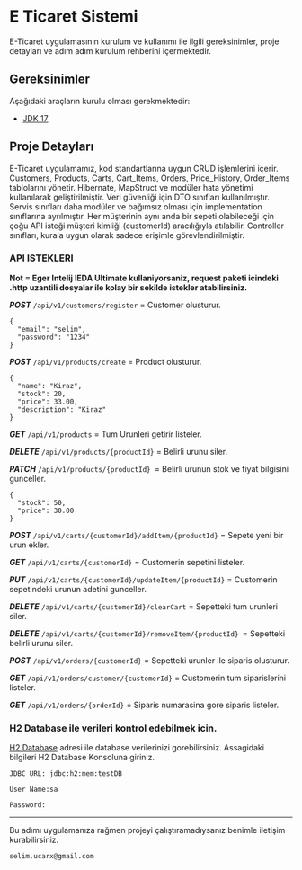 
# E Ticaret Sistemi 

E-Ticaret uygulamasının kurulum ve kullanımı ile ilgili gereksinimler, proje detayları ve adım adım kurulum rehberini içermektedir.

## Gereksinimler

Aşağıdaki araçların kurulu olması gerekmektedir:

- [JDK 17](https://www.oracle.com/java/technologies/javase/jdk17-archive-downloads.html)

## Proje Detayları

E-Ticaret uygulamamız, kod standartlarına uygun CRUD işlemlerini içerir. Customers, Products, Carts, Cart_Items, Orders, Price_History, Order_Items tablolarını yönetir. Hibernate, MapStruct ve modüler hata yönetimi kullanılarak geliştirilmiştir. Veri güvenliği için DTO sınıfları kullanılmıştır. Servis sınıfları daha modüler ve bağımsız olması için implementation sınıflarına ayrılmıştır. Her müşterinin aynı anda bir sepeti olabileceği için çoğu API isteği müşteri kimliği (customerId) aracılığıyla atılabilir. Controller sınıfları, kurala uygun olarak sadece erişimle görevlendirilmiştir.


### API ISTEKLERI

**Not = Eger Intelij IEDA Ultimate kullaniyorsaniz, request paketi icindeki .http uzantili dosyalar ile  kolay bir sekilde istekler atabilirsiniz.**


***POST*** `/api/v1/customers/register` = Customer olusturur.
```
{
  "email": "selim",
  "password": "1234"
}
```

***POST*** ` /api/v1/products/create ` =  Product olusturur. 
```
{
  "name": "Kiraz",
  "stock": 20,
  "price": 33.00,
  "description": "Kiraz"
}
```

***GET*** `/api/v1/products` = Tum Urunleri getirir listeler.

***DELETE*** `/api/v1/products/{productId}` = Belirli urunu siler.

***PATCH*** `/api/v1/products/{productId} `= Belirli urunun stok ve fiyat bilgisini gunceller.
```
{
  "stock": 50,
  "price": 30.00
}
```

***POST***  `/api/v1/carts/{customerId}/addItem/{productId}` = Sepete yeni bir urun ekler.

***GET*** `/api/v1/carts/{customerId}` = Customerin sepetini listeler.

***PUT*** `/api/v1/carts/{customerId}/updateItem/{productId}` = Customerin sepetindeki urunun adetini gunceller.

***DELETE*** `/api/v1/carts/{customerId}/clearCart` = Sepetteki tum urunleri siler.

***DELETE*** `/api/v1/carts/{customerId}/removeItem/{productId} `= Sepetteki belirli urunu siler.

***POST*** `/api/v1/orders/{customerId}` = Sepetteki urunler ile siparis olusturur.


***GET*** `/api/v1/orders/customer/{customerId}` = Customerin tum siparislerini listeler.


***GET*** `/api/v1/orders/{orderId}` = Siparis numarasina gore siparis listeler.








### **H2 Database ile verileri kontrol edebilmek icin.**

[H2 Database](http://localhost:8080/h2-console/ ) adresi ile database verilerinizi gorebilirsiniz. Assagidaki bilgileri H2 Database Konsoluna giriniz.

```
JDBC URL: jdbc:h2:mem:testDB

User Name:sa

Password:	
```

---
Bu adımı uygulamanıza rağmen projeyi çalıştıramadıysanız benimle iletişim kurabilirsiniz.

	selim.ucarx@gmail.com 
